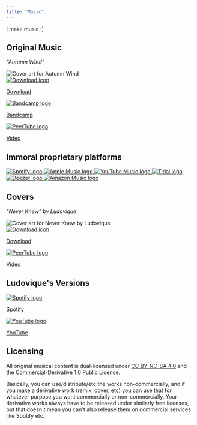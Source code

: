 ```yaml
---
title: "Music"
---
```


I make music :]

## Original Music

_"Autumn Wind"_

<div class="music-item">
 <img class="music-art"
       src="/music/art/autumn_wind_512.jpg"
       alt="Cover art for Autumn Wind" />
 <div class="music-links">
  <a href="/music/autumn_wind.flac">
   <img src="/_icons/download.svg" alt="Download icon" />
   <p>Download</p>
  </a>
  <a href="https://tim-clifford.bandcamp.com/track/autumn-wind/">
   <img src="/_icons/bandcamp.png" alt="Bandcamp logo" />
   <p>Bandcamp</p>
  </a>
  <a href="https://dalek.zone/w/8QbJLp7iW5BDuBESC99xZV">
   <img src="/_icons/peertube.svg" alt="PeerTube logo" />
   <p>Video</p>
  </a>
  <h2>Immoral proprietary platforms</h2>
  <div class="predatory-services">
   <a href="https://open.spotify.com/track/0oxEe0wXlONZyN725XJGk6">
    <img src="/_icons/spotify.svg" alt="Spotify logo" />
   </a>
   <a href="https://music.apple.com/gb/album/autumn-wind/1665667480">
    <img src="/_icons/apple_music.svg" alt="Apple Music logo" />
   </a>
   <a href="https://music.youtube.com/watch?v=1VUtIObBvlg">
    <img src="/_icons/youtube_music.svg" alt="YouTube Music logo" />
   </a>
   <a href="https://tidal.com/track/271607621">
    <img src="/_icons/tidal.svg" alt="Tidal logo" />
   </a>
   <a href="https://deezer.page.link/8L4We7yF1i64LTRg6">
    <img src="/_icons/deezer.svg" alt="Deezer logo" />
   </a>
   <a href="https://music.amazon.co.uk/albums/B0BSFQXZHV">
    <img src="/_icons/amazon_music.svg" alt="Amazon Music logo" />
   </a>
  </div>
 </div>
</div>

## Covers

_"Never Knew" by Ludovique_

<div class="music-item">
 <img class="music-art"
       src="/music/art/never_knew_512.jpg"
       alt="Cover art for Never Knew by Ludovique" />
 <div class="music-links">
  <a href="/music/never_knew.flac">
   <img src="/_icons/download.svg" alt="Download icon" />
   <p>Download</p>
  </a>
  <a href="https://dalek.zone/w/g9Sx4wZkweWS5C61ATVo2E">
   <img src="/_icons/peertube.svg" alt="PeerTube logo" />
   <p>Video</p>
  </a>
  <h2>Ludovique's Versions</h2>
  <a href="https://open.spotify.com/track/6cHwWjZHAFxvj7FIZZFoq0">
   <img src="/_icons/spotify.svg" alt="Spotify logo" />
   <p>Spotify</p>
  </a>
  <a href="https://youtube.com/watch?v=QP8SJMKEWio">
   <img src="/_icons/youtube.svg" alt="YouTube logo" />
   <p>YouTube</p>
  </a>
  <!--
  <a href="https://youtube.com/watch?v=er6E8_7Ni2E">
   <img src="/_icons/youtube.svg" alt="YouTube logo" />
   <p>YouTube (alternate)</p>
  -->
  </a>
 </div>
</div>

## Licensing

All original musical content is dual-licensed under [CC BY-NC-SA
4.0](https://creativecommons.org/licenses/by-nc-sa/4.0/) and the
[Commercial-Derivative 1.0 Public
Licence](https://tim.clifford.lol/licenses/commercial-derivative-1.0.txt).

Basically, you can use/distribute/etc the works non-commercially, and if you
make a derivative work (remix, cover, etc) you can use that for whatever
purpose you want commercially or non-commercially. Your derivative works always
have to be released under similarly free licenses, but that doesn't mean you
can't also release them on commercial services like Spotify etc.
